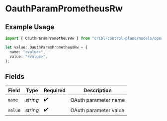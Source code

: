 # OauthParamPrometheusRw

## Example Usage

```typescript
import { OauthParamPrometheusRw } from "cribl-control-plane/models/operations";

let value: OauthParamPrometheusRw = {
  name: "<value>",
  value: "<value>",
};
```

## Fields

| Field                 | Type                  | Required              | Description           |
| --------------------- | --------------------- | --------------------- | --------------------- |
| `name`                | *string*              | :heavy_check_mark:    | OAuth parameter name  |
| `value`               | *string*              | :heavy_check_mark:    | OAuth parameter value |